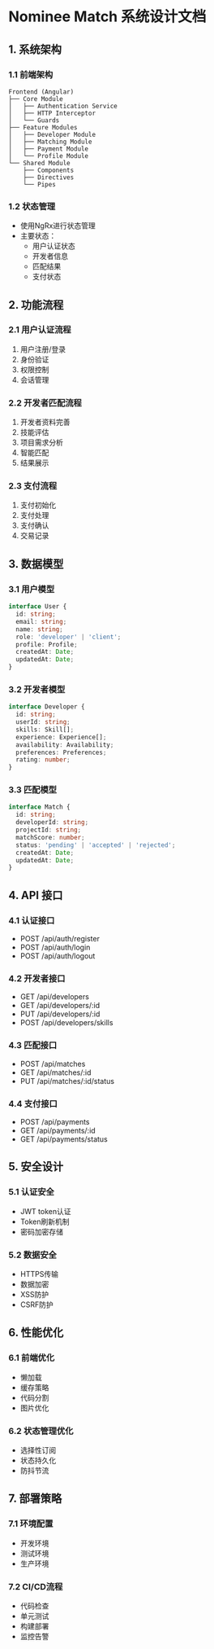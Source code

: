 # Nominee Match 系统设计文档

## 1. 系统架构

### 1.1 前端架构
```
Frontend (Angular)
├── Core Module
│   ├── Authentication Service
│   ├── HTTP Interceptor
│   └── Guards
├── Feature Modules
│   ├── Developer Module
│   ├── Matching Module
│   ├── Payment Module
│   └── Profile Module
└── Shared Module
    ├── Components
    ├── Directives
    └── Pipes
```

### 1.2 状态管理
- 使用NgRx进行状态管理
- 主要状态：
  - 用户认证状态
  - 开发者信息
  - 匹配结果
  - 支付状态

## 2. 功能流程

### 2.1 用户认证流程
1. 用户注册/登录
2. 身份验证
3. 权限控制
4. 会话管理

### 2.2 开发者匹配流程
1. 开发者资料完善
2. 技能评估
3. 项目需求分析
4. 智能匹配
5. 结果展示

### 2.3 支付流程
1. 支付初始化
2. 支付处理
3. 支付确认
4. 交易记录

## 3. 数据模型

### 3.1 用户模型
```typescript
interface User {
  id: string;
  email: string;
  name: string;
  role: 'developer' | 'client';
  profile: Profile;
  createdAt: Date;
  updatedAt: Date;
}
```

### 3.2 开发者模型
```typescript
interface Developer {
  id: string;
  userId: string;
  skills: Skill[];
  experience: Experience[];
  availability: Availability;
  preferences: Preferences;
  rating: number;
}
```

### 3.3 匹配模型
```typescript
interface Match {
  id: string;
  developerId: string;
  projectId: string;
  matchScore: number;
  status: 'pending' | 'accepted' | 'rejected';
  createdAt: Date;
  updatedAt: Date;
}
```

## 4. API 接口

### 4.1 认证接口
- POST /api/auth/register
- POST /api/auth/login
- POST /api/auth/logout

### 4.2 开发者接口
- GET /api/developers
- GET /api/developers/:id
- PUT /api/developers/:id
- POST /api/developers/skills

### 4.3 匹配接口
- POST /api/matches
- GET /api/matches/:id
- PUT /api/matches/:id/status

### 4.4 支付接口
- POST /api/payments
- GET /api/payments/:id
- GET /api/payments/status

## 5. 安全设计

### 5.1 认证安全
- JWT token认证
- Token刷新机制
- 密码加密存储

### 5.2 数据安全
- HTTPS传输
- 数据加密
- XSS防护
- CSRF防护

## 6. 性能优化

### 6.1 前端优化
- 懒加载
- 缓存策略
- 代码分割
- 图片优化

### 6.2 状态管理优化
- 选择性订阅
- 状态持久化
- 防抖节流

## 7. 部署策略

### 7.1 环境配置
- 开发环境
- 测试环境
- 生产环境

### 7.2 CI/CD流程
- 代码检查
- 单元测试
- 构建部署
- 监控告警 
